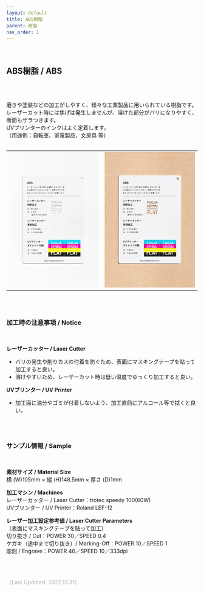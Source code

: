 ```yaml
---
layout: default
title: ABS樹脂
parent: 樹脂
nav_order: 1
---
```


<br>

## ABS樹脂 / ABS
<br><br>

磨きや塗装などの加工がしやすく、様々な工業製品に用いられている樹脂です。<br>
レーザーカット時には焦げは発生しませんが、溶けた部分がバリになりやすく、断面もザラつきます。<br>
UVプリンターのインクはよく定着します。<br>
（用途例：自転車、家電製品、文房具 等）
<br>
<br>

<table>
<tr style="border:none;">
<td style="border:none;"><img src="assets/06_ABS_1.png" width="320" alt="hi" class="inline"/></td>
<td style="border:none;"><img src="assets/06_ABS_2.png" width="320" alt="hi" class="inline"/></td>
</tr>
</table>

<br><br>


### 加工時の注意事項 / Notice
<br>

**レーザーカッター / Laser Cutter**
<br>
* バリの発生や削りカスの付着を防ぐため、表面にマスキングテープを貼って加工すると良い。
* 溶けやすいため、レーザーカット時は低い温度でゆっくり加工すると良い。

**UVプリンター / UV Printer**
<br>
* 加工面に油分やゴミが付着しないよう、加工直前にアルコール等で拭くと良い。

<br><br>

### サンプル情報 / Sample
<br>

**素材サイズ / Material Size**<br>
横 (W)105mm × 縦 (H)148.5mm × 厚さ (D)1mm<br>

**加工マシン / Machines**<br>
レーザーカッター / Laser Cutter：trotec speedy 100(60W)<br>
UVプリンター / UV Printer：Roland LEF-12<br>

**レーザー加工設定参考値 / Laser Cutter Parameters**<br>
（表面にマスキングテープを貼って加工）<br>
切り抜き / Cut：POWER 30／SPEED 0.4<br>
ケガキ（途中まで切り抜き）/ Marking-Off：POWER 10／SPEED 1<br>
彫刻 / Engrave：POWER 40／SPEED 10／333dpi<br>

<br><br>

<span style="color: #B2B2B2; ">
（Last Updated: 2022.10.31）
</span>
